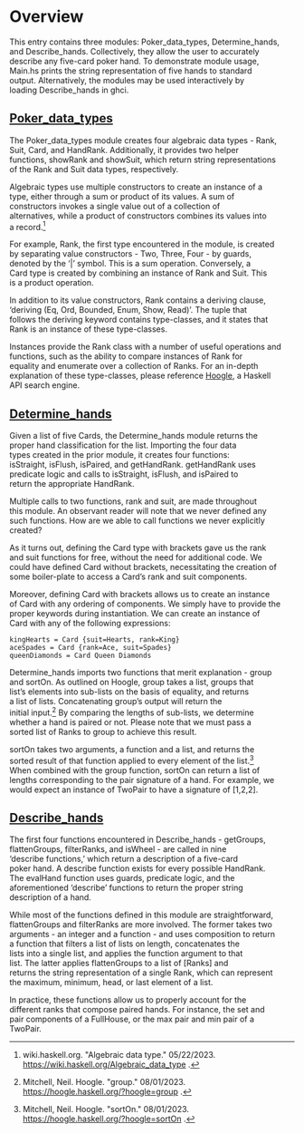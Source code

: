 # Overview<br/>
This entry contains three modules: Poker_data_types, Determine_hands,<br/>
and Describe_hands.  Collectively, they allow the user to accurately<br/>
describe any five-card poker hand.  To demonstrate module usage,<br/>
Main.hs prints the string representation of five hands to standard<br/>
output.  Alternatively, the modules may be used interactively by<br/>
loading Describe_hands in ghci.<br/>

## [Poker_data_types](/Poker_data_types.hs)<br/>
The Poker_data_types module creates four algebraic data types - Rank,<br/>
Suit, Card, and HandRank.  Additionally, it provides two helper<br/>
functions, showRank and showSuit, which return string representations<br/>
of the Rank and Suit data types, respectively.<br/>

Algebraic types use multiple constructors to create an instance of a<br/>
type, either through a sum or product of its values.  A sum of<br/>
constructors invokes a single value out of a collection of<br/>
alternatives, while a product of constructors combines its values into<br/>
a record.[^1]<br/>

For example, Rank, the first type encountered in the module, is created<br/>
by separating value constructors - Two, Three, Four - by guards,<br/>
denoted by the ‘|’ symbol.  This is a sum operation.  Conversely, a<br/>
Card type is created by combining an instance of Rank and Suit.  This<br/>
is a product operation.<br/>

In addition to its value constructors, Rank contains a deriving clause,<br/>
‘deriving (Eq, Ord, Bounded, Enum, Show, Read)’.  The tuple that<br/>
follows the deriving keyword contains type-classes, and it states that<br/>
Rank is an instance of these type-classes.<br/>

Instances provide the Rank class with a number of useful operations and<br/>
functions, such as the ability to compare instances of Rank for<br/>
equality and enumerate over a collection of Ranks.  For an in-depth<br/>
explanation of these type-classes, please reference [Hoogle](https://hoogle.haskell.org/), a Haskell<br/>
API search engine.<br/>

## [Determine_hands](/Determine_hands.hs)<br/>
Given a list of five Cards, the Determine_hands module returns the<br/>
proper hand classification for the list.   Importing the four data<br/>
types created in the prior module, it creates four functions:<br/>
isStraight, isFlush, isPaired, and getHandRank.  getHandRank uses<br/>
predicate logic and calls to isStraight, isFlush, and isPaired to<br/>
return the appropriate HandRank.<br/>

Multiple calls to two functions, rank and suit, are made throughout<br/>
this module.  An observant reader will note that we never defined any<br/>
such functions.  How are we able to call functions we never explicitly<br/>
created?<br/>

As it turns out, defining the Card type with brackets gave us the rank<br/>
and suit functions for free, without the need for additional code.  We<br/>
could have defined Card without brackets, necessitating the creation of<br/>
some boiler-plate to access a Card’s rank and suit components.<br/>

Moreover, defining Card with brackets allows us to create an instance<br/>
of Card with any ordering of components.  We simply have to provide the<br/>
proper keywords during instantiation.  We can create an instance of<br/>
Card with any of the following expressions:<br/>

```
kingHearts = Card {suit=Hearts, rank=King}
aceSpades = Card {rank=Ace, suit=Spades}
queenDiamonds = Card Queen Diamonds
```

Determine_hands imports two functions that merit explanation - group<br/>
and sortOn.  As outlined on Hoogle,  group takes a list, groups that<br/>
list’s elements into sub-lists on the basis of equality, and returns<br/>
a list of lists.  Concatenating group’s output will return the<br/>
initial input.[^2]  By comparing the lengths of sub-lists, we determine<br/>
whether a hand is paired or not.  Please note that we must pass a<br/>
sorted list of Ranks to group to achieve this result.<br/>

sortOn takes two arguments, a function and a list, and returns the<br/>
sorted result of that function applied to every element of the list.[^3]<br/>
When combined with the group function, sortOn can return a list of<br/>
lengths corresponding to the pair signature of a hand.  For example, we<br/>
would expect an instance of TwoPair to have a signature of [1,2,2].<br/>

## [Describe_hands](/Describe_hands.hs)<br/>
The first four functions encountered in Describe_hands - getGroups,<br/>
flattenGroups, filterRanks, and isWheel - are called in nine<br/>
‘describe functions,’ which return a description of a five-card<br/>
poker hand.  A describe function exists for every possible HandRank.<br/>
The evalHand function uses guards, predicate logic, and the<br/>
aforementioned ‘describe’ functions to return the proper string<br/>
description of a hand.<br/>

While most of the functions defined in this module are straightforward,<br/>
flattenGroups and filterRanks are more involved.  The former takes two<br/>
arguments - an integer and a function - and uses composition to return<br/>
a function that filters a list of lists on length, concatenates the<br/>
lists into a single list, and applies the function argument to that<br/>
list.  The latter applies flattenGroups to a list of \[Ranks\] and<br/>
returns the string representation of a single Rank, which can represent<br/>
the maximum, minimum, head, or last element of a list.<br/>

In practice, these functions allow us to properly account for the<br/>
different ranks that compose paired hands.  For instance, the set and<br/>
pair components of a FullHouse, or the max pair and min pair of a<br/>
TwoPair.<br/>

[^1]: wiki.haskell.org. "Algebraic data type." 05/22/2023.<br/>
  https://wiki.haskell.org/Algebraic_data_type .

[^2]: Mitchell, Neil.  Hoogle. "group."  08/01/2023.<br/>
  https://hoogle.haskell.org/?hoogle=group .

[^3]: Mitchell, Neil.  Hoogle. "sortOn."  08/01/2023.<br/>
  https://hoogle.haskell.org/?hoogle=sortOn .
